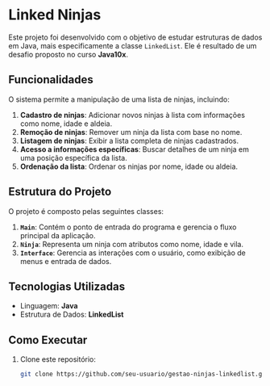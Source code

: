 # Linked Ninjas

Este projeto foi desenvolvido com o objetivo de estudar estruturas de dados em Java, mais especificamente a classe `LinkedList`. Ele é resultado de um desafio proposto no curso **Java10x**.

## Funcionalidades

O sistema permite a manipulação de uma lista de ninjas, incluindo:

1. **Cadastro de ninjas**: Adicionar novos ninjas à lista com informações como nome, idade e aldeia.
2. **Remoção de ninjas**: Remover um ninja da lista com base no nome.
3. **Listagem de ninjas**: Exibir a lista completa de ninjas cadastrados.
4. **Acesso a informações específicas**: Buscar detalhes de um ninja em uma posição específica da lista.
5. **Ordenação da lista**: Ordenar os ninjas por nome, idade ou aldeia.

## Estrutura do Projeto

O projeto é composto pelas seguintes classes:

1. **`Main`**: Contém o ponto de entrada do programa e gerencia o fluxo principal da aplicação.
2. **`Ninja`**: Representa um ninja com atributos como nome, idade e vila.
3. **`Interface`**: Gerencia as interações com o usuário, como exibição de menus e entrada de dados.

## Tecnologias Utilizadas

- Linguagem: **Java**
- Estrutura de Dados: **LinkedList**

## Como Executar

1. Clone este repositório:
   ```bash
   git clone https://github.com/seu-usuario/gestao-ninjas-linkedlist.git
